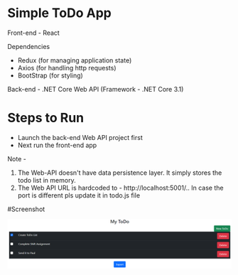 # Simple ToDo App

Front-end  - React  

Dependencies
- Redux (for managing application state)
- Axios (for handling http requests)
- BootStrap (for styling)

Back-end -  .NET Core Web API (Framework - .NET Core 3.1)


# Steps to Run 
- Launch the back-end Web API project first 
- Next run the front-end app

Note - 
1. The Web-API doesn't have data persistence layer. It simply stores the todo list in memory.
2. The Web API URL is hardcoded to - http://localhost:5001/.. In case the port is different pls update it in todo.js file

#Screenshot 

![alt text](https://github.com/kumaronnet/ShiftToDo/blob/main/ToDo%20App.PNG?raw=true)
